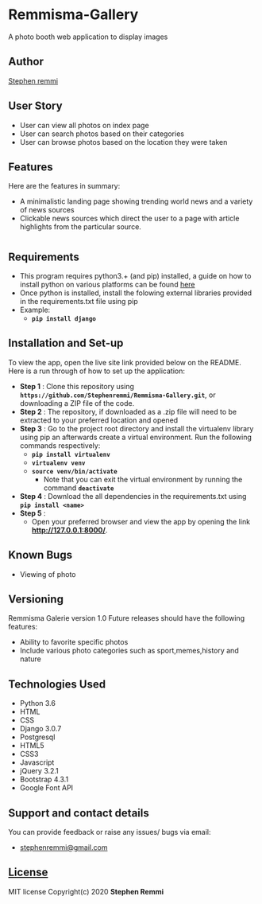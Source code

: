 # Remmisma-Gallery
A photo booth web application to display images

## Author
[Stephen remmi](https://github.com/Stephenremmi)

## User Story
* User can view all photos on index page
* User can search photos based on their categories
* User can browse photos based on the location they were taken


## Features
Here are the features in summary:
* A minimalistic landing page showing trending world news and a variety of news sources
* Clickable news sources which direct the user to a page with article highlights from the particular source.

#
## Requirements
* This program requires python3.+ (and pip) installed, a guide on how to install python on various platforms can be found [here](https://docs.djangoproject.com/en/3.0/topics/install/)
* Once python is installed, install the folowing external libraries provided in the requirements.txt file using pip
* Example: 
    * **`pip install django`**

## Installation and Set-up
To view the app, open the live site link provided below on the README.
Here is a run through of how to set up the application:
* **Step 1** : Clone this repository using **`https://github.com/Stephenremmi/Remmisma-Gallery.git`**, or downloading a ZIP file of the code.
* **Step 2** : The repository, if downloaded as a .zip file will need to be extracted to your preferred location and opened
* **Step 3** : Go to the project root directory and install the virtualenv library using pip an afterwards create a virtual environment. Run the following commands respectively:
    * **`pip install virtualenv`**
    * **`virtualenv venv`**
    * **`source venv/bin/activate`**
        * Note that you can exit the virtual environment by running the command **`deactivate`**
* **Step 4** : Download the all dependencies in the requirements.txt using **`pip install <name>`**
* **Step 5** : 
    * Open your preferred browser and view the app by opening the link **http://127.0.0.1:8000/**.

## Known Bugs
* Viewing of photo

## Versioning
Remmisma Galerie version 1.0
Future releases should have the following features:
* Ability to favorite specific photos
* Include various photo categories such as sport,memes,history and nature



## Technologies Used
* Python 3.6
* HTML  
* CSS
* Django 3.0.7
* Postgresql
* HTML5
* CSS3
* Javascript
* jQuery 3.2.1
* Bootstrap 4.3.1
* Google Font API

## Support and contact details
You can provide feedback or raise any issues/ bugs via email:
* stephenremmi@gmail.com

## [License](https://github.com/Stephenremmi/Articnews/blob/master/LICENSE)
MIT license Copyright(c) 2020 **Stephen Remmi**
